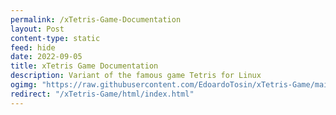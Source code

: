 ```yaml
---
permalink: /xTetris-Game-Documentation
layout: Post
content-type: static
feed: hide
date: 2022-09-05
title: xTetris Game Documentation
description: Variant of the famous game Tetris for Linux
ogimg: "https://raw.githubusercontent.com/EdoardoTosin/xTetris-Game/main/doc/social-preview.jpg"
redirect: "/xTetris-Game/html/index.html"
---
```

